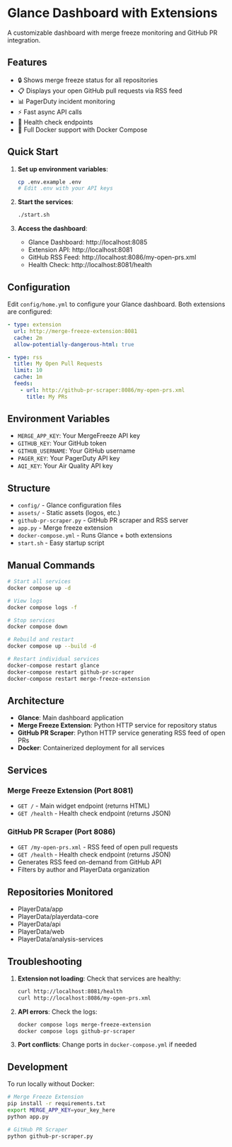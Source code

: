 # Glance Dashboard with Extensions

A customizable dashboard with merge freeze monitoring and GitHub PR integration.

## Features

- 🔒 Shows merge freeze status for all repositories
- 📋 Displays your open GitHub pull requests via RSS feed
- 📊 PagerDuty incident monitoring
- ⚡ Fast async API calls
- 🏥 Health check endpoints
- 🐳 Full Docker support with Docker Compose

## Quick Start

1. **Set up environment variables**:

   ```bash
   cp .env.example .env
   # Edit .env with your API keys
   ```

2. **Start the services**:

   ```bash
   ./start.sh
   ```

3. **Access the dashboard**:
   - Glance Dashboard: http://localhost:8085
   - Extension API: http://localhost:8081
   - GitHub RSS Feed: http://localhost:8086/my-open-prs.xml
   - Health Check: http://localhost:8081/health

## Configuration

Edit `config/home.yml` to configure your Glance dashboard. Both extensions are configured:

```yaml
- type: extension
  url: http://merge-freeze-extension:8081
  cache: 2m
  allow-potentially-dangerous-html: true

- type: rss
  title: My Open Pull Requests
  limit: 10
  cache: 1m
  feeds:
    - url: http://github-pr-scraper:8086/my-open-prs.xml
      title: My PRs
```

## Environment Variables

- `MERGE_APP_KEY`: Your MergeFreeze API key
- `GITHUB_KEY`: Your GitHub token
- `GITHUB_USERNAME`: Your GitHub username
- `PAGER_KEY`: Your PagerDuty API key
- `AQI_KEY`: Your Air Quality API key

## Structure

- `config/` - Glance configuration files
- `assets/` - Static assets (logos, etc.)
- `github-pr-scraper.py` - GitHub PR scraper and RSS server
- `app.py` - Merge freeze extension
- `docker-compose.yml` - Runs Glance + both extensions
- `start.sh` - Easy startup script

## Manual Commands

```bash
# Start all services
docker compose up -d

# View logs
docker compose logs -f

# Stop services
docker compose down

# Rebuild and restart
docker compose up --build -d

# Restart individual services
docker-compose restart glance
docker-compose restart github-pr-scraper
docker-compose restart merge-freeze-extension
```

## Architecture

- **Glance**: Main dashboard application
- **Merge Freeze Extension**: Python HTTP service for repository status
- **GitHub PR Scraper**: Python HTTP service generating RSS feed of open PRs
- **Docker**: Containerized deployment for all services

## Services

### Merge Freeze Extension (Port 8081)
- `GET /` - Main widget endpoint (returns HTML)
- `GET /health` - Health check endpoint (returns JSON)

### GitHub PR Scraper (Port 8086)
- `GET /my-open-prs.xml` - RSS feed of open pull requests
- `GET /health` - Health check endpoint (returns JSON)
- Generates RSS feed on-demand from GitHub API
- Filters by author and PlayerData organization

## Repositories Monitored

- PlayerData/app
- PlayerData/playerdata-core
- PlayerData/api
- PlayerData/web
- PlayerData/analysis-services

## Troubleshooting

1. **Extension not loading**: Check that services are healthy:

   ```bash
   curl http://localhost:8081/health
   curl http://localhost:8086/my-open-prs.xml
   ```

2. **API errors**: Check the logs:

   ```bash
   docker compose logs merge-freeze-extension
   docker compose logs github-pr-scraper
   ```

3. **Port conflicts**: Change ports in `docker-compose.yml` if needed

## Development

To run locally without Docker:

```bash
# Merge Freeze Extension
pip install -r requirements.txt
export MERGE_APP_KEY=your_key_here
python app.py

# GitHub PR Scraper
python github-pr-scraper.py
```
